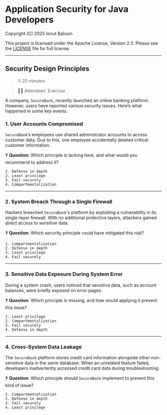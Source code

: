 # Application Security for Java Developers

Copyright (C) 2025 Ionut Balosin

This project is licensed under the Apache License, Version 2.0.
Please see the [LICENSE](license/LICENSE) file for full license.

---

## Security Design Principles

> ⏰ 20 minutes

> 👨‍🎓 Attendees' Exercise

A company, `SecureBank`, recently launched an online banking platform. However, users have reported various security issues. Here’s what happened in some key events.

### 1. User Accounts Compromised

`SecureBank`’s employees use shared administrator accounts to access customer data. Due to this, one employee accidentally deleted critical customer information.

❓ **Question**: Which principle is lacking here, and what would you recommend to address it?

    1. Defense in depth
    2. Least privilege
    3. Fail securely
    4. Compartmentalization

---

### 2. System Breach Through a Single Firewall

Hackers breached `SecureBank`'s platform by exploiting a vulnerability in its single-layer firewall. With no additional protective layers, attackers gained direct access to sensitive data.

❓ **Question**: Which security principle could have mitigated this risk?

    1. Compartmentalization
    2. Defense in depth
    3. Least privilege
    4. Fail securely

---

### 3. Sensitive Data Exposure During System Error

During a system crash, users noticed that sensitive data, such as account balances, were briefly exposed on error pages.

❓ **Question**: Which principle is missing, and how would applying it prevent this issue?

    1. Least privilege
    2. Compartmentalization
    3. Fail securely
    4. Defense in depth

---

### 4. Cross-System Data Leakage

The `SecureBank` platform stores credit card information alongside other non-sensitive data in the same database. When an unrelated feature failed, developers inadvertently accessed credit card data during troubleshooting.

❓ **Question**: Which principle should `SecureBank` implement to prevent this kind of issue?

    1. Compartmentalization
    2. Defense in depth
    3. Fail securely
    4. Least privilege